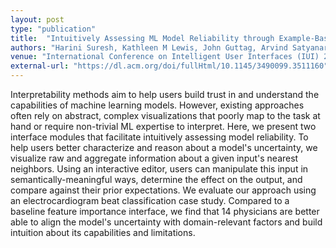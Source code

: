 ```yaml
---
layout: post
type: "publication"
title:  "Intuitively Assessing ML Model Reliability through Example-Based Explanations and Editing Model Inputs"
authors: "Harini Suresh, Kathleen M Lewis, John Guttag, Arvind Satyanarayan"
venue: "International Conference on Intelligent User Interfaces (IUI) 2022"
external-url: "https://dl.acm.org/doi/fullHtml/10.1145/3490099.3511160"
---
```


Interpretability methods aim to help users build trust in and understand the capabilities 
of machine learning models. However, existing approaches often rely on abstract, complex 
visualizations that poorly map to the task at hand or require non-trivial ML expertise to 
interpret. Here, we present two interface modules that facilitate intuitively assessing model 
reliability. To help users better characterize and reason about a model's uncertainty, we visualize 
raw and aggregate information about a given input's nearest neighbors. Using an interactive editor, 
users can manipulate this input in semantically-meaningful ways, determine the effect on the output, 
and compare against their prior expectations. We evaluate our approach using an electrocardiogram beat 
classification case study. Compared to a baseline feature importance interface, we find that 14 
physicians are better able to align the model's uncertainty with domain-relevant factors and build 
intuition about its capabilities and limitations.
